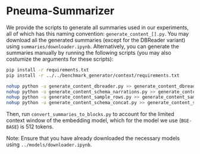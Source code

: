 # Pneuma-Summarizer

We provide the scripts to generate all summaries used in our experiments, all of which has this naming convention: `generate_content_[].py`. You may download all the generated summaries (except for the DBReader variant) using `summaries/downloader.ipynb`. Alternatively, you can generate the summaries manually by running the following scripts (you may also costumize the arguments for these scripts):

```bash
pip install -r requirements.txt
pip install -r ../../benchmark_generator/context/requirements.txt

nohup python -u generate_content_dbreader.py >> generate_content_dbreader.out &
nohup python -u generate_content_schema_narrations.py >> generate_content_schema_narrations.out &
nohup python -u generate_content_sample_rows.py >> generate_content_sample_rows.out &
nohup python -u generate_content_schema_concat.py >> generate_content_schema_concat.out &
```

Then, run `convert_summaries_to_blocks.py` to account for the limited context window of the embedding model, which for the model we use (`BGE-BASE`) is 512 tokens.

Note: Ensure that you have already downloaded the necessary models using `../models/downloader.ipynb`.
